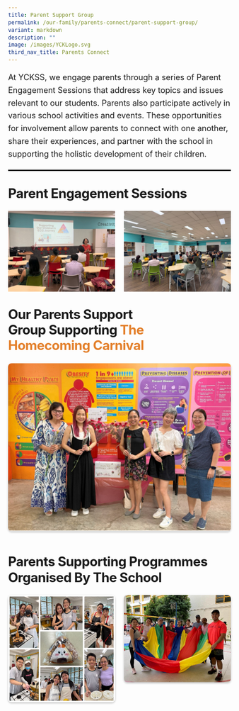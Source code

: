 ```yaml
---
title: Parent Support Group
permalink: /our-family/parents-connect/parent-support-group/
variant: markdown
description: ""
image: /images/YCKLogo.svg
third_nav_title: Parents Connect
---
```

<div class="yck-component">
    <div class="regular-flow">
        <p>
            At YCKSS, we engage parents through a series of Parent Engagement Sessions that address key topics and issues relevant to our students. Parents also participate actively in various school activities and events. These opportunities for involvement allow parents to connect with one another, share their experiences, and partner with the school in supporting the holistic development of their children.
        </p>
        <hr>
        <h3>Parent Engagement Sessions</h3>
        <div class="yck-img-array">
                <img alt="Parent Engagement Sessions" src="/images/Our%20Family/Parents%20Connect/Parents%20Connect/01parentconnect2025.jpg">
							<img alt="Parent Engagement Sessions" src="/images/Our%20Family/Parents%20Connect/Parents%20Connect/02parentconnect2025.jpg">
        </div>
        <h3>Our Parents Support Group supporting <a class="text-link" href="/our-story/our-60th-anniversary/homecoming-carnival/">the Homecoming Carnival</a></h3>
        <div class="yck-img-array">
            <figure>
                <img alt="Parent Engagement Sessions" src="/images/Our%20Family/Parents%20Connect/Parents%20Connect/03parentconnect2025.jpg">
            </figure>
        </div>
        <h3>Parents supporting programmes organised by the school</h3>
        <div class="yck-img-array">
            <figure>
                <img alt="Parent Engagement Sessions" src="/images/Our%20Family/Parents%20Connect/Parents%20Connect/parentconnectmasonry.jpg">
            </figure>
            <figure>
                <img alt="Parent Engagement Sessions" src="/images/Our%20Family/Parents%20Connect/Parents%20Connect/parentsconnectnonmason.jpg">
            </figure>
        </div>
    </div>
</div>

<style>
/* ==========================================================================
   1. Global Styles & Resets
   ========================================================================== */

:root {
    --yck-text-line-height: 1.6em;
    --yck-heading-line-height: 1.2em;
    --yck-heading-letter-spacing: -0.02em;
    --yck-spacing-unit: 1em;
    --yck-box-shadow: 0 2px 4px rgba(0, 0, 0, 0.25);
    --yck-box-shadow1: 0 1px 2px rgba(0, 0, 0, 0.15);
    --yck-inset-shadow1: rgba(50, 50, 93, 0.25) 0px 30px 60px -12px inset, rgba(0, 0, 0, 0.3) 0px 18px 36px -18px inset;
    --yck-inset-shadow2: rgb(204, 219, 232) 3px 3px 6px 0px inset, rgba(255, 255, 255, 0.5) -3px -3px 6px 1px inset;
    --yck-transition-timing: cubic-bezier(0.4, 0, 0.2, 1);

    --yck-step--2: clamp(0.7813rem, 0.9263rem + -0.1872vw, 0.8889rem);
    --yck-step--1: clamp(0.9375rem, 1.0217rem + -0.1087vw, 1rem);
    --yck-step-0: clamp(1.125rem, 1.125rem + 0vw, 1.125rem);
    --yck-step-1: clamp(1.2656rem, 1.2363rem + 0.1467vw, 1.35rem);
    --yck-step-2: clamp(1.4238rem, 1.3556rem + 0.3412vw, 1.62rem);
    --yck-step-3: clamp(1.6018rem, 1.4828rem + 0.5951vw, 1.944rem);
    --yck-step-4: clamp(1.802rem, 1.6174rem + 0.9231vw, 2.3328rem);
    --yck-step-5: clamp(2.0273rem, 1.7587rem + 1.3427vw, 2.7994rem);

    --yck-space-s-xl: clamp(1em, 0.2143em + 3.9286vw, 3.5em);

    --font-system-ui: system-ui, sans-serif;
    --font-transitional: Charter, Bitstream Charter, Sitka Text, Cambria, serif;
    --font-old-style: Iowan Old Style, Palatino Linotype, URW Palladio L, P052, serif;
    --font-humanist: Seravek, Gill Sans Nova, Ubuntu, Calibri, DejaVu Sans, source-sans-pro, sans-serif;
    --font-geometric-humanist: Avenir, Montserrat, Corbel, URW Gothic, source-sans-pro, sans-serif;
    --font-classical-humanist: Optima, Candara, Noto Sans, source-sans-pro, sans-serif;
    --font-neo-grotesque: Inter, Roboto, Helvetica Neue, Arial Nova, Nimbus Sans, Arial, sans-serif;
    --font-monospace-slab-serif: Nimbus Mono PS, Courier New, monospace;
    --font-monospace-code: Dank Mono, Operator Mono, Inconsolata, Fira Mono, ui-monospace, SF Mono, Monaco, Droid Sans Mono, Source Code Pro, Cascadia Code, Menlo, Consolas, DejaVu Sans Mono, monospace;
    --font-industrial: Bahnschrift, DIN Alternate, Franklin Gothic Medium, Nimbus Sans Narrow, sans-serif-condensed, sans-serif;
    --font-rounded-sans: ui-rounded, Hiragino Maru Gothic ProN, Quicksand, Comfortaa, Manjari, Arial Rounded MT, Arial Rounded MT Bold, Calibri, source-sans-pro, sans-serif;
    --font-slab-serif: Rockwell, Rockwell Nova, Roboto Slab, DejaVu Serif, Sitka Small, serif;
    --font-antique: Superclarendon, Bookman Old Style, URW Bookman, URW Bookman L, Georgia Pro, Georgia, serif;
    --font-didone: Didot, Bodoni MT, Noto Serif Display, URW Palladio L, P052, Sylfaen, serif;
    --font-handwritten: Segoe Print, Bradley Hand, Chilanka, TSCu_Comic, casual, cursive;

    interpolate-size: allow-keywords;
    scroll-behavior: smooth;
    text-rendering: optimizeSpeed;
}

body {
    min-height: 100vh;
}

::selection {
    text-shadow: none;
    background: yellow;
}

audio,
canvas,
iframe,
img,
svg,
video {
    vertical-align: middle;
}

img {
    background-repeat: no-repeat;
    background-size: cover;
}

/* ==========================================================================
   2. Base Typography
   ========================================================================== */

.yck-component {
    line-height: var(--yck-text-line-height);
    letter-spacing: normal;
    font-size: var(--yck-step-0);
    margin-bottom: var(--yck-space-s-xl);
    position: relative;
}

.yck-component h1,
.yck-component h2,
.yck-component h3,
.yck-component h4,
.yck-component h5,
.yck-component h6,
.yck-component p {
    overflow-wrap: break-word;
}

.yck-component h1,
.yck-component h2,
.yck-component h3,
.yck-component h4,
.yck-component h5,
.yck-component h6 {
    text-wrap: balance;
}

.yck-component p,
.yck-component ol,
.yck-component ul {
    text-wrap: pretty;
    margin-bottom: var(--yck-spacing-unit);
}

.yck-component p:last-child,
.yck-component ul li:last-child,
.yck-component ol li:last-child {
    margin-bottom: var(--yck-space-s-xl);
}

.yck-component .yck-h1,
.yck-component h1 {
    font-size: var(--yck-step-5);
    margin-bottom: var(--yck-spacing-unit);
    line-height: var(--yck-heading-line-height);
    letter-spacing: var(--yck-heading-letter-spacing);
}

.yck-component .yck-h2,
.yck-component h2 {
    font-size: var(--yck-step-4);
    margin-bottom: calc(var(--yck-spacing-unit) * 0.85);
    text-transform: capitalize;
    line-height: var(--yck-heading-line-height);
    letter-spacing: var(--yck-heading-letter-spacing);
}

.yck-component .yck-h3,
.yck-component h3 {
    font-size: var(--yck-step-3);
    margin-bottom: calc(var(--yck-spacing-unit) * 0.75);
    text-transform: capitalize;
    line-height: var(--yck-heading-line-height);
    letter-spacing: var(--yck-heading-letter-spacing);
}

.yck-component .yck-h4,
.yck-component h4 {
    font-size: var(--yck-step-2);
    margin-bottom: calc(var(--yck-spacing-unit) * 0.5);
    text-transform: capitalize;
    line-height: var(--yck-heading-line-height);
    letter-spacing: var(--yck-heading-letter-spacing);
}

.yck-component .yck-h5,
.yck-component h5 {
    font-size: var(--yck-step-1);
    margin-bottom: calc(var(--yck-spacing-unit) * 0.25);
    text-transform: uppercase;
    line-height: var(--yck-heading-line-height);
    letter-spacing: var(--yck-heading-letter-spacing);
}

.yck-component .yck-h6,
.yck-component h6 {
    font-size: var(--yck-step-0);
    margin-bottom: var(--yck-spacing-unit);
    text-transform: uppercase;
    line-height: var(--yck-heading-line-height);
    letter-spacing: var(--yck-heading-letter-spacing);
}

.yck-component hr,
hr {
    border: 1px dotted rgba(0, 0, 0, 0.25);
    margin-block: clamp(1rem, 2vw, 2.5rem);
}

.yck-component small,
small {
    font-size: var(--yck-step--2);
    line-height: var(--yck-spacing-unit);
}

.yck-component a {
    text-decoration: none;
    color: #e37f2a;
}

.yck-component a.text-link {
    position: relative;
    padding-bottom: 2px;
    text-decoration: none;
}

.yck-component a.text-link::after {
    content: " ";
    position: absolute;
    width: 0;
    height: 2px;
    bottom: 0;
    left: 0;
    background-color: currentColor;
    transition:
        width 1s cubic-bezier(0.25, 1, 0.5, 1),
        color 1.2s ease-out;
}

.yck-component a.text-link:hover::after {
    width: 100%;
    color: rgba(0, 122, 247, 0.25);
}

.yck-component a[target="_blank"]:not(.text-link):after {
    display: none;
    margin: 0;
    padding: 0;
}

.yck-component abbr,
abbr {
    text-decoration: underline dotted #2c6139;
    text-decoration-thickness: 2px;
    text-underline-offset: 3px;
    color: #2c6139;
    font-weight: 600;
    cursor: help;
}

.yck-component abbr:hover,
abbr:hover {
    color: #4e835b;
}

.yck-component .dropcap-title {
    font-size: var(--yck-step-1);
    /* Base font size for the heading */
    font-weight: normal;
    margin-bottom: 0.5em;
    color: #555;
}

/* This is the core magic for the dropcap */
.yck-component .dropcap-title::first-letter {
    float: left;
    font-size: calc(var(--yck-step-5)*1.65);
    /* The size of the dropcap relative to the heading's font size */
    font-weight: bold;
    font-style: oblique;
    font-family: var(--font-antique);
    line-height: 0.9;
    /* Pulls the rest of the text up vertically */
    padding-right: 0.18em;
    /* Adds a little space next to the letter */
    color: #4e835b;
    /* A distinct color for the dropcap */
}

/* ==========================================================================
   3. Layout Components
   ========================================================================== */

.yck-component .regular-flow>*+* {
    margin-top: 1.125em;
}

.yck-component .deadctr-container {
    display: grid;
    place-items: center;
    height: auto;
}

.yck-component .deadctr-content {
    padding: var(--yck-spacing-unit);
    margin: 0 auto;
    text-align: center;
}

.yck-component .col-container,
.yck-component .col3-container {
    width: 100%;
    max-width: 1000px;
    margin: 0 auto;
    column-count: 2;
    column-width: 360px;
    column-gap: 1.5em;
}

.yck-component .col3-container {
    columns: 3;
    column-width: 20ch;
    column-gap: 1.5em;
    column-rule-style: dotted;
    column-rule-width: 0.5px;
    column-rule-color: rgba(170, 170, 170, 0.75);
}

/* --- Flexbox Grid System --- */
.yck-component .yck-flexbox-grid {
    --yck-gap: 1em;
    display: flex;
    flex-wrap: wrap;
    list-style: none;
    gap: var(--yck-gap);
    padding: 0;
    margin-block: var(--yck-spacing-unit);
}

.yck-component .yck-flexbox-grid>* {
    flex-grow: 1;
    flex-shrink: 0;
    flex-basis: calc((100% - var(--yck-gap)) / 4);
    min-width: calc((100% - var(--yck-gap)) / 2);
    list-style: none;
}

.yck-component .yck-img-array {
    --yck-gap: 1.25rem;
    display: flex;
    flex-direction: row;
    align-items: flex-start;
    align-content: flex-start;
    justify-content: flex-start;
    flex-wrap: wrap;
    list-style: none;
    gap: var(--yck-gap);
    padding: 0;
    margin: 0;
}

.yck-component .yck-img-array>* {
    flex-grow: 1;
    flex-shrink: 0;
    flex-basis: calc((100% - var(--yck-gap)) / 6);
    min-width: 240px;
    list-style: none;
}

.masonry-container {
    column-count: 3;
    /* The number of columns you want */
    column-gap: 1rem;
    /* The space between columns */
}

.masonry-item {
    break-inside: avoid;
    margin-bottom: 1rem;
    display: inline-block;
    width: 100%;
}

.masonry-item img {
    width: 100%;
    height: auto;
    display: block;
}

/* ==========================================================================
   4. UI Components
   ========================================================================== */

/* --- Tables --- */
.yck-component .yck-table {
    border-collapse: collapse;
    width: 100%;
    min-width: 180px;
    max-width: 1000px;
    margin-top: 0.5em;
    margin-bottom: var(--yck-spacing-unit);
}

.yck-component .yck-th {
    background-color: #f2f2f2;
    text-align: left;
    border-bottom: 1px dotted #ddd;
    text-transform: uppercase;
    padding: calc(var(--yck-spacing-unit) * 0.75);
    font-weight: bold;
    font-size: var(--yck-step-0);
    line-height: 1.4;
    letter-spacing: 0.05em;
    vertical-align: top;
}

.yck-component .yck-th h4,
.yck-component .yck-th h5,
.yck-component .yck-th h6 {
    margin: 0 0 calc(var(--yck-spacing-unit) * 0.5) 0;
    text-wrap: balance;
    line-height: 1.3;
}

.yck-component .yck-td {
    border-bottom: 1px dotted #ddd;
    min-width: 120px;
    max-width: 100%;
    word-wrap: break-word;
    text-wrap: pretty;
    padding: calc(var(--yck-spacing-unit) * 0.75);
    vertical-align: top;
    font-size: var(--yck-step-0);
    line-height: 1.5;
}

.yck-component .yck-td>*,
.yck-component .yck-td p,
.yck-component .yck-td ul,
.yck-component .yck-td ol {
    margin-top: 0;
    margin-bottom: calc(var(--yck-spacing-unit) * 0.5);
}

.yck-component .yck-td ul,
.yck-component .yck-td ol {
    padding-left: calc(var(--yck-spacing-unit) * 1.5);
}

.yck-component .yck-td li {
    margin-bottom: calc(var(--yck-spacing-unit) * 0.25);
    line-height: inherit;
}

.yck-component .yck-td>*:last-child,
.yck-component .yck-td>p:last-child,
.yck-component .yck-td>ul:last-child,
.yck-component .yck-td>ol:last-child {
    margin-bottom: calc(var(--yck-spacing-unit) * 0.75);
}

.yck-component .yck-td ul:last-child li:last-child,
.yck-component .yck-td ol:last-child li:last-child {
    margin-bottom: calc(var(--yck-spacing-unit) * 0.25);
}

.yck-component .yck-table tbody tr:last-child .yck-td>*:last-child {
    margin-bottom: var(--yck-spacing-unit);
}

.yck-component .yck-table tbody tr:nth-child(even) {
    background-color: #fafafa;
}

/* --- Video Containers --- */
.yck-component .video-container {
    position: relative;
    width: 100%;
    padding-bottom: 56.25%;
    height: 0;
    overflow: hidden;
    margin-bottom: var(--yck-spacing-unit);
}

.yck-component .video-container iframe,
.yck-component .video-container object,
.yck-component .video-container embed {
    position: absolute;
    top: 0;
    left: 0;
    width: 100%;
    height: 100%;
}

.yck-component .widescreentv {
    aspect-ratio: 16/9;
    width: 100%;
}

.yck-component .tallscreentv {
    aspect-ratio: 9/16;
    width: 100%;
}

.yck-component .sdtv {
    aspect-ratio: 4/3;
    width: 100%;
}

/* --- Isomer Cards --- */
.yck-component .isomer-card,
.yck-component .column {
    break-inside: avoid;
    page-break-inside: avoid;
    padding: 20px;
    border-radius: 5px;
    box-shadow: var(--yck-box-shadow1);
}

.yck-component .column {
    margin-bottom: var(--yck-spacing-unit);
}

.yck-component .column ul,
.yck-component .column ol {
    list-style: none;
    line-height: 1.5em;
    margin: 0;
    padding: 0;
}

.yck-component .column ul li {
    margin-inline: 1em;
    padding-left: 1rem;
    border-bottom: 1px dotted rgba(0, 0, 0, 0.05);
}

.yck-component .isomer-card {
    text-decoration: none;
    margin: 0 auto;
    padding: 0;
    border: 1px solid rgba(224, 224, 224, 0.15);
    border-radius: 8px;
    overflow: hidden;
    transition:
        transform 0.8s var(--yck-transition-timing),
        box-shadow 0.8s var(--yck-transition-timing),
        background-color 0.5s ease;
}

.yck-component .isomer-card:hover {
    transform: translateY(-5px);
    box-shadow: var(--yck-box-shadow);
}

.yck-component .isomer-card:hover .isomer-card-body .isomer-card-link {
    color: #e37f2a;
}

.yck-component .isomer-card:has(img) {
    filter: brightness(100%);
    background-color: #fff;
    transition: filter 0.5s ease;
}

.yck-component .isomer-card:has(img):hover {
    filter: brightness(90%);
    background-color: #fefefe;
}

.yck-component .isomer-card .isomer-card-image {
    width: 100%;
    object-fit: cover;
}

.yck-component .isomer-card .isomer-card-body {
    padding: var(--yck-spacing-unit);
}

.yck-component .isomer-card .isomer-card-body .isomer-card-title {
    color: #4a4a4a;
    font-weight: 700;
    font-size: var(--yck-step-1);
    overflow-wrap: break-word;
    text-wrap: balance;
}

.yck-component .isomer-card .isomer-card-body .isomer-card-description {
    color: #383838;
    font-size: var(--yck-step-0);
}

.yck-component .isomer-card .isomer-card-body .isomer-card-link {
    font-size: var(--yck-step-0);
    text-decoration: underline;
    color: #e37f2a;
    display: inline-block;
    margin-top: 0.5rem;
}

.yck-component .isomer-card .isomer-card-body .isomer-card-title:has(+ .isomer-card-description) {
    margin-bottom: 0.75rem;
}

.yck-component .isomer-card .isomer-card-body .isomer-card-title:has(+ .isomer-card-link),
.yck-component .isomer-card .isomer-card-body .isomer-card-description:has(+ .isomer-card-link) {
    margin-bottom: 1rem;
}

/* --- Blockquotes & Figures --- */
.yck-component blockquote {
    position: relative;
    padding: 25px 35px;
    background-color: white;
    border-radius: 5px;
    box-shadow: var(--yck-box-shadow);
    margin-left: 0;
    margin-right: 0;
}

.yck-component blockquote>p,
.yck-component blockquote>div {
    color: #ff6b6b;
    font-style: italic;
    font-size: var(--yck-step-1);
    line-height: 1.5;
    margin: 0;
}

.yck-component blockquote::before {
    content: '"';
    position: absolute;
    top: 25px;
    left: 10px;
    color: #ff6b6b;
    font-size: 60px;
    font-family: Georgia, serif;
    opacity: 0.3;
}

.yck-component cite {
    display: block;
    margin-top: var(--yck-spacing-unit);
    font-size: var(--yck-step--1);
    font-style: italic;
    color: #555;
    text-align: right;
}

.yck-component figure,
.yck-component .figure {
    display: flex;
    flex-flow: column;
    max-width: 100%;
    margin: 0;
    padding: 0;
}

.yck-component figure img,
.yck-component .figure img {
    border-radius: 8px;
    box-shadow: var(--yck-box-shadow);
    margin-bottom: var(--yck-spacing-unit);
}

.yck-component figcaption {
    background-color: rgba(255, 255, 255, 0.55);
    color: #333;
    font: italic var(--yck-step--1) sans-serif;
    margin: 0;
    padding: 5px;
    text-align: center;
}

/* --- Integrated Navigation Bar Styles --- */
.yck-component .yck-nav-bar>* {
    margin: 0 auto;
    padding: 0;
}

.yck-component .yck-nav-bar ul {
    display: grid;
    grid-template-columns: repeat(auto-fit, minmax(200px, 1fr));
    list-style: none;
    background-color: #ffffff;
    border-radius: 0.75rem;
    box-shadow: var(--yck-inset-shadow2);

    justify-content: space-evenly;
    align-content: start;
    justify-items: center;
    align-items: start;
}

.yck-component .yck-nav-bar a {
    display: block;
    text-decoration: none;
    font-family: sans-serif;
    font-weight: 500;
    font-size: var(--yck-step-0);
    transition: all 0.3s var(--yck-transition-timing);
    margin: calc(var(--yck-spacing-unit) * 0.1);
    padding: 1rem;
    border-radius: 0.5rem;
    text-align: center;
    text-wrap: balance;
    overflow-wrap: break-word;
    color: #4a5568;
    position: relative;
}

.yck-component .yck-nav-bar a::after {
    content: '';
    position: absolute;
    width: 0;
    height: 2px;
    bottom: 10px;
    left: 50%;
    transform: translateX(-50%);
    background-color: #4299e1;
    /* Added background-color to the transition for the color fade effect */
    transition: width 0.7s var(--yck-transition-timing), background-color 0.7s var(--yck-transition-timing);
}


.yck-component .yck-nav-bar a.active {
    color: #2b6cb0;
}

.yck-component .yck-nav-bar a.active::after {
    width: 60%;
    background-color: #4299e1;
}


.yck-component .yck-nav-bar a:hover {
    color: #e37f2a;
}

.yck-component .yck-nav-bar a:hover::after {
    background-color: #e37f2a;
    width: 60%;
}



/* --- Buttons --- */
.yck-component .button-container {
    margin: 0;
    padding: 0;
    display: flex;
    text-align: center;
    width: 100%;
    justify-content: flex-end;
    align-items: flex-end;
}

.yck-component .button {
    background-color: #e37f2a;
    color: #fff;
    font-size: var(--yck-step-0);
    font-weight: 900;
    margin: 1rem;
    padding: 0.65rem;
    border-radius: 50px;
    box-shadow:
        0 10px 15px -3px rgba(0, 0, 0, 0.15),
        0 4px 6px -2px rgba(0, 0, 0, 0.05);
    transition: all 0.35s ease-in-out;
    border: none;
    cursor: pointer;
    text-decoration: none;
    display: inline-block;
}

.yck-component .button:hover {
    text-decoration: none;
    background-color: #fabe64;
    color: #fff;
    box-shadow:
        0 20px 25px -6px rgba(0, 0, 0, 0.12),
        0 10px 10px -5px rgba(0, 0, 0, 0.04);
    transform: scale(1.05);
}

.yck-component .button:focus {
    outline: none;
    box-shadow: 0 0 0 4px rgba(250, 190, 60, 0.5);
}

.yck-component .truncate {
    display: block;
    white-space: nowrap;
    overflow: hidden;
    text-overflow: ellipsis;
}

/* --- Backdrop --- */
.yck-component .backdrop {
    position: absolute;
    inset: 0;
    height: 200%;
    border-radius: 4px;
    background: hsl(0deg 0% 100% / 0.1);
    pointer-events: none;
    backdrop-filter: blur(16px);
    mask-image: linear-gradient(to bottom,
        black 0,
        black 50%,
        transparent 50%);
}

.yck-component .backdrop-edge {
    --thickness: 6px;
    position: absolute;
    inset: 0;
    height: 100%;
    transform: translateY(100%);
    background: hsl(0deg 0% 100% / 0.1);
    backdrop-filter: blur(8px) brightness(120%);
    pointer-events: none;
    mask-image: linear-gradient(to bottom,
        black 0,
        black var(--thickness),
        transparent var(--thickness));
}

/* ==========================================================================
   5. Animations & Transitions
   ========================================================================== */

.ken-burns-container {
    max-width: 100%;
    overflow: hidden;
    position: relative;
    border-radius: 8px;
}

.ken-burns-image {
    width: 100%;
    height: 100%;
    object-fit: cover;
    animation: kenBurns 35s ease-in-out infinite alternate;
}

.fade-in {
    animation: fade-in 1s ease-in-out both;
}

@keyframes kenBurns {
    from {
        transform: scale(1);
    }

    to {
        transform: scale(1.35);
    }
}

@-webkit-keyframes fade-in {
    0% {
        opacity: 0;
    }

    100% {
        opacity: 1;
    }
}

@keyframes fade-in {
    0% {
        opacity: 0;
    }

    100% {
        opacity: 1;
    }
}

@-webkit-keyframes fade-out {
    0% {
        opacity: 1;
    }

    100% {
        opacity: 0;
    }
}

@keyframes fade-out {
    0% {
        opacity: 1;
    }

    100% {
        opacity: 0;
    }
}

@keyframes fade-in-bottom {
    from {
        opacity: 0;
        transform: translateY(10vh);
    }

    to {
        opacity: 1;
        transform: translateY(0);
    }
}

/* ==========================================================================
   6. Accessibility & Media Queries
   ========================================================================== */

@media (max-width: 1000px) {
    .yck-component .yck-flexbox-grid>* {
        flex-basis: 100%;
    }
}

@media (max-width: 768px) {
    .yck-component .yck-table {
        font-size: calc(var(--yck-step-0) * 0.9);
    }

    .yck-component .yck-th,
    .yck-component .yck-td {
        padding: calc(var(--yck-spacing-unit) * 0.5);
    }
}

@media (max-width: 600px) {
    .yck-component .yck-flex-grid>* {
        flex-basis: auto;
    }
}

/* Default for mobile (1 column) */
.masonry-container {
    column-count: 1;
    column-gap: 1rem;
}

/* Tablet (2 columns) */
@media (min-width: 640px) {
    .masonry-container {
        column-count: 2;
    }
}

/* Desktop (3 columns) */
@media (min-width: 1024px) {
    .masonry-container {
        column-count: 3;
    }
}

@supports (content-visibility: auto) {
    details {
        content-visibility: auto;
    }
}

@supports (animation-timeline: view()) {

    .yck-component .col-container,
    .yck-component .col3-container,
    .yck-component .isomer-card-grid {
        animation: fade-in-bottom ease both;
        animation-timeline: view();
        animation-range: entry 25% cover 50%;
    }
}

/* Basic carousel styling */
.yck-component .carousel {
    width: 100%;
    height: 55vh;
    /* 50% of the viewport height */
    overflow: hidden;
    position: relative;
    display: flex;
    justify-content: center;
    align-items: center;
    scroll-snap-type: x mandatory;
}

.yck-component .carousel-images {
    display: flex;
    width: 300%;
    /* Changed from 400% to accommodate the extra image */
    animation: scroller 20s infinite alternate ease-in-out;
    /* Increased duration to 40s for smoother transition */
}


/* Keyframe animation for 7 images */
@keyframes scroller {

    0%,
    25% {
        transform: translate3d(0, 0, 0);
        /* Show the 1st image */
        opacity: 1;
    }

    25%,
    50% {
        transform: translate3d(-100%, 0, 0);
        /* Show the 2nd image */
        opacity: 1;
    }

    50%,
    75% {
        transform: translate3d(-200%, 0, 0);
        /* Show the 3rd image */
        opacity: 1;
    }

    75%,
    100% {
        transform: translate3d(-300%, 0, 0);
        /* Show the 4th image */
        opacity: 1;
    }

}

.yck-component .carousel:hover .carousel-images {
    animation-play-state: paused;
}

.yck-component .carousel-images img {
    scroll-snap-align: center;
    /*padding-left: 20px;
    padding-right: 20px;*/
    max-width: 100%;
    /* This ensures each image takes up the full width of the carousel */
    height: 100%;
    object-fit: cover;
    flex-shrink: 0;
    /* Prevents the images from shrinking */
}

/* --- Details Summary --- */
.yck-component details {
    overflow: hidden;
    border-radius: 10px;
    background-color: #fff;
    transition: box-shadow 0.5s ease-out;
}

.yck-component details[open] {
    /* Shadow applied to the whole container when open */
    box-shadow: var(--yck-inset-shadow2);
}

.yck-component details * {
    margin: 0 !important;
}

.yck-component summary {
    position: relative;
    padding: 1rem 3rem 1rem 1.5rem;
    list-style-position: outside;
    cursor: pointer;
    user-select: none;
    outline: none;
    font-size: var(--yck-step-1);
    font-weight: 500;
    transition: background-color 0.5s ease-in;
}

.yck-component summary:hover {
    background-color: rgba(0, 0, 0, 0.03);
    box-shadow: var(--yck-box-shadow1);
}

.yck-component summary::marker {
    content: '';
}

.yck-component summary::after {
    content: "+";
    position: absolute;
    font-size: var(--yck-step-2);
    line-height: 1;
    right: 1rem;
    top: 50%;
    transform: translateY(-50%) rotate(0deg);
    transition: transform 0.65s cubic-bezier(0.25, 1, 0.5, 1);
}

.yck-component details[open]>summary::after {
    transform: translateY(-50%) rotate(135deg);
}

.yck-component details>*:not(summary) {
    padding: 1rem 1.5rem 1.5rem 1.5rem;
    animation: fade-in 0.5s ease 0.5s;
    animation-fill-mode: both;
}

@keyframes fade-in {
    from {
        opacity: 0;
        transform: translateY(-10px);
    }

    to {
        opacity: 1;
        transform: translateY(0);
    }
}

/* Main container for the entire organizational chart */
.org-chart {
    display: flex;
    flex-direction: column;
    align-items: center;
    width: 100%;
    max-width: 1600px;
    /* Allows for a wider chart */
}

/* Styling for major section titles like "School Leaders" */
.section-title {
    font-size: var(--yck-step-2);
    font-weight: bold;
    margin-top: 30px;
    margin-bottom: 20px;
    color: #222;
    border-bottom: 3px solid #555;
    padding-bottom: 8px;
    width: 100%;
    text-align: center;
}

/* Container for a group of people, e.g., all school leaders */
.person-container {
    display: flex;
    justify-content: center;
    flex-wrap: wrap;
    width: 100%;
    margin-bottom: 25px;
    position: relative;
    /* Needed for the pseudo-element connector line */
}

/* A simple vertical line connecting a section title to its content below */
.person-container::before {
    content: '';
    position: absolute;
    top: -15px;
    /* Positioned just below the title */
    left: 50%;
    transform: translateX(-50%);
    width: 2px;
    height: 15px;
    background-color: #777;
}

/* Styling for department and staff group containers */
.department,
.staff-group {
    width: 100%;
    margin-bottom: 30px;
    padding: 15px;
    border: 1px solid #d0d0d0;
    border-radius: 8px;
    background-color: #fdfdfd;
    box-shadow: 0 2px 4px rgba(0, 0, 0, 0.05);
}

/* Titles for individual departments or non-teaching staff groups */
.department-name,
.group-name {
    font-size: var(--yck-step-1);
    font-weight: bold;
    color: #333;
    margin-bottom: 15px;
    text-align: center;
    border-bottom: 1px dashed #aaa;
    padding-bottom: 10px;
}

/* Grid layout for displaying people within a department or group */
.people-grid {
    display: flex;
    flex-wrap: wrap;
    justify-content: center;
    gap: 10px;
    /* Provides spacing between individual person cards */
}

/* Individual card for each person */
.person {
    background-color: #fff;
    border: 1px solid #ccc;
    border-radius: 6px;
    padding: 10px 15px;
    margin: 5px;
    text-align: center;
    min-width: 25ch;
    max-width: 50ch;
    box-shadow: 1px 1px 3px rgba(0, 0, 0, 0.1);
    flex-grow: 1;
    /* Prevents cards from growing to fill space */
    flex-shrink: 0;
    /* Prevents cards from shrinking */
    flex-basis: calc(20% - 10px);
    /* Aims for 5 cards per row, adjusting for gap */
}

/* Name of the person */
.person-name {
    font-size: var(--yck-step-0);
    font-weight: bold;
    margin-bottom: 4px;
    color: #333;
}

/* Title/role of the person */
.person-title {
    font-size: calc(var(--yck-step-0)*0.85);
    color: #555;
    margin-bottom: 8px;
    /* Add some space before the details tag */
}

.person details {
    font-size: calc(var(--yck-step-0)*0.8);
    cursor: pointer;
}

/* --- Tier-Specific Styling --- */

/* Special styling for school leader cards */
.school-leaders .person {
    background-color: #e0eafc;
    border-color: #abc4ff;
    flex-basis: calc(33% - 20px);
    /* Aims for 3 leaders per row */
}

/* Special styling for key personnel cards */
.key-personnel .person {
    background-color: #dcf0dc;
    border-color: #a0c0a0;
    flex-basis: calc(33.33% - 10px);
    /* Aims for 3 per row */
}

/* Styling for teaching staff cards within departments */
.department .person {
    background-color: #fff5e6;
    border-color: #ffd5ab;
    flex-basis: calc(25% - 10px);
    /* Aims for 4 per row */
}

/* Styling for non-teaching staff cards within groups */
.staff-group .person {
    background-color: #e6f2ff;
    border-color: #adccef;
    flex-basis: calc(25% - 10px);
    /* Aims for 4 per row */
}

/* --- Responsive Adjustments for Different Screen Sizes --- */

@media (max-width: 1200px) {
    .person {
        flex-basis: calc(25% - 10px);
        /* 4 cards per row */
    }

    .school-leaders .person {
        flex-basis: calc(50% - 20px);
        /* 2 leader cards per row */
    }
}

@media (max-width: 900px) {
    .person {
        flex-basis: calc(33.33% - 10px);
        /* 3 cards per row */
    }
}

@media (max-width: 600px) {
    .person {
        flex-basis: calc(50% - 10px);
        /* 2 cards per row */
    }

    .department-name,
    .group-name {
        font-size: var(--yck-step-0);
    }

    .section-title {
        font-size: var(--yck-step-1);
    }
}

@media (max-width: 400px) {
    .person {
        flex-basis: calc(100% - 10px);
        /* 1 card per row */
    }
}
</style>